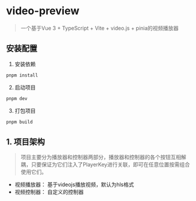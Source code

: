 # video-preview

> 一个基于Vue 3 + TypeScript + Vite + video.js + pinia的视频播放器

## 安装配置

1. 安装依赖

```bash
pnpm install
```

2. 启动项目

```bash
pnpm dev
```

3. 打包项目

```bash
pnpm build
```

## 1. 项目架构

> 项目主要分为播放器和控制器两部分，播放器和控制器的各个按钮互相解耦，只要保证为它们注入了PlayerKey进行关联，即可在任意位置按需组合使用它们。


- 视频播放器： 基于videojs播放视频，默认为hls格式
- 视频控制器： 自定义的控制器



